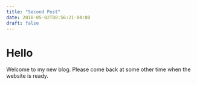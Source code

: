 ```yaml
---
title: "Second Post"
date: 2018-05-02T08:56:21-04:00
draft: false
---
```


# Hello 

Welcome to my new blog. Please come back at some other time when the website is ready.
